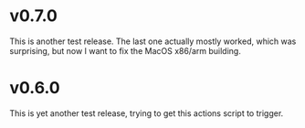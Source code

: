 # v0.7.0

This is another test release. The last one actually mostly worked, which was surprising, but now I want to fix the MacOS x86/arm building.

# v0.6.0

This is yet another test release, trying to get this actions script to trigger.
